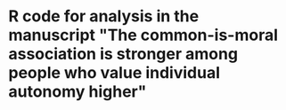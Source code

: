 # R code for analysis in the manuscript "The common-is-moral association is stronger among people who value individual autonomy higher"

